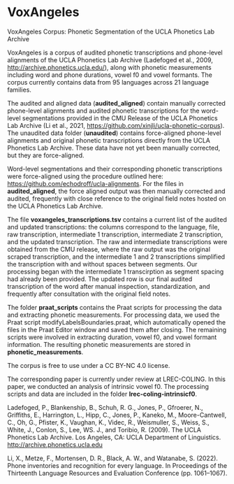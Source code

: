 # VoxAngeles
VoxAngeles Corpus: Phonetic Segmentation of the UCLA Phonetics Lab Archive

VoxAngeles is a corpus of audited phonetic transcriptions and phone-level alignments of the UCLA Phonetics Lab Archive (Ladefoged et al., 2009, http://archive.phonetics.ucla.edu/), along with phonetic measurements including word and phone durations, vowel f0 and vowel formants. The corpus currently contains data from 95 languages across 21 language families. 

The audited and aligned data (**audited_aligned**) contain manually corrected phone-level alignments and audited phonetic transcriptions for the word-level segmentations provided in the CMU Release of the UCLA Phonetics Lab Archive (Li et al., 2021, https://github.com/xinjli/ucla-phonetic-corpus). The unaudited data folder (**unaudited**) contains force-aligned phone-level alignments and original phonetic transcriptions directly from the UCLA Phonetics Lab Archive. These data have not yet been manually corrected, but they are force-aligned.

Word-level segmentations and their corresponding phonetic transcriptions were force-aligned using the procedure outlined here: https://github.com/echodroff/ucla-alignments. For the files in **audited_aligned**, the force aligned output was then manually corrected and audited, frequently with close reference to the original field notes hosted on the UCLA Phonetics Lab Archive. 

The file **voxangeles_transcriptions.tsv** contains a current list of the audited and updated transcriptions: the columns correspond to the language, file, raw transcription, intermediate 1 transcription, intermediate 2 transcription, and the updated transcription. The raw and intermediate transcriptions were obtained from the CMU release, where the raw output was the original scraped transcription, and the intermediate 1 and 2 transcriptions simplified the transcription with and without spaces between segments. Our processing began with the intermediate 1 transcirption as segment spacing had already been provided. The updated row is our final audited transcription of the word after manual inspection, standardization, and frequently after consultation with the original field notes. 

The folder **praat_scripts** contains the Praat scripts for processing the data and extracting phonetic measurements. For processing data, we used the Praat script modifyLabelsBoundaries.praat, which  automatically opened the files in the Praat Editor window and saved them after closing. The remaining scripts were involved in extracting duration, vowel f0, and vowel formant information. The resulting phonetic measurements are stored in **phonetic_measurements**. 

The corpus is free to use under a CC BY-NC 4.0 license. 

The corresponding paper is currently under review at LREC-COLING. In this paper, we conducted an analysis of intrinsic vowel f0. The processing scripts and data are included in the folder **lrec-coling-intrinsicf0**. 

Ladefoged, P., Blankenship, B., Schuh, R. G., Jones, P., Gfroerer, N., Griffiths, E., Harrington, L., Hipp, C., Jones, P., Kaneko, M., Moore-Cantwell, C., Oh, G., Pfister, K., Vaughan, K., Videc, R., Weismuller, S., Weiss, S., White, J., Conlon, S., Lee, WS. J., and Toribio, R. (2009). The UCLA Phonetics Lab Archive.  Los Angeles, CA: UCLA Department of Linguistics. http://archive.phonetics.ucla.edu 

Li, X., Metze, F., Mortensen, D. R., Black, A. W., and Watanabe, S. (2022). Phone inventories and recognition for every language. In Proceedings of the Thirteenth Language Resources and Evaluation Conference (pp. 1061–1067).
